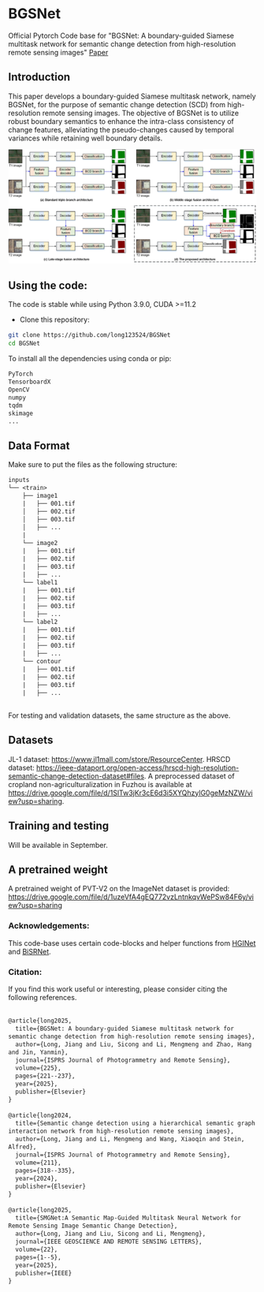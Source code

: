 # BGSNet

Official Pytorch Code base for "BGSNet: A boundary-guided Siamese multitask network for semantic change detection from high-resolution remote sensing images" [Paper](https://www.sciencedirect.com/science/article/pii/S0924271625001728?via%3Dihub)

## Introduction

This paper develops a boundary-guided Siamese multitask network, namely BGSNet, for the purpose of semantic change detection (SCD) from high-resolution remote sensing images. The objective of BGSNet is to utilize robust boundary semantics to enhance the intra-class consistency of change features, alleviating the pseudo-changes caused by temporal variances while retaining well boundary details. 

<p align="center">
  <img src="imgs/BGSNet.jpg" width="800"/>
</p>

## Using the code:

The code is stable while using Python 3.9.0, CUDA >=11.2

- Clone this repository:
```bash
git clone https://github.com/long123524/BGSNet
cd BGSNet
```

To install all the dependencies using conda or pip:

```
PyTorch
TensorboardX
OpenCV
numpy
tqdm
skimage
...
```

## Data Format

Make sure to put the files as the following structure:

```
inputs
└── <train>
    ├── image1
    |   ├── 001.tif
    │   ├── 002.tif
    │   ├── 003.tif
    │   ├── ...
    |
    └── image2
    |   ├── 001.tif
    |   ├── 002.tif
    |   ├── 003.tif
    |   ├── ...
    └── label1
    |   ├── 001.tif
    |   ├── 002.tif
    |   ├── 003.tif
    |   ├── ...
    └── label2
    |   ├── 001.tif
    |   ├── 002.tif
    |   ├── 003.tif
    |   ├── ...
    └── contour
    |   ├── 001.tif
    |   ├── 002.tif
    |   ├── 003.tif
    |   ├── ...
    
```

For testing and validation datasets, the same structure as the above.

## Datasets

JL-1 dataset: https://www.jl1mall.com/store/ResourceCenter.
HRSCD dataset: https://ieee-dataport.org/open-access/hrscd-high-resolution-semantic-change-detection-dataset#files.
A preprocessed dataset of cropland non-agriculturalization in Fuzhou is available at https://drive.google.com/file/d/1SlTw3jKr3cE6d3i5XYQhzylG0geMzNZW/view?usp=sharing.

## Training and testing

Will be available in September.

## A pretrained weight
A pretrained weight of PVT-V2 on the ImageNet dataset is provided: https://drive.google.com/file/d/1uzeVfA4gEQ772vzLntnkqvWePSw84F6y/view?usp=sharing

### Acknowledgements:

This code-base uses certain code-blocks and helper functions from [HGINet](https://github.com/long123524/HGINet-torch) and [BiSRNet](https://github.com/DingLei14/Bi-SRNet).

### Citation:
If you find this work useful or interesting, please consider citing the following references.
```

@article{long2025,
  title={BGSNet: A boundary-guided Siamese multitask network for semantic change detection from high-resolution remote sensing images},
  author={Long, Jiang and Liu, Sicong and Li, Mengmeng and Zhao, Hang and Jin, Yanmin},
  journal={ISPRS Journal of Photogrammetry and Remote Sensing},
  volume={225},
  pages={221--237},
  year={2025},
  publisher={Elsevier}
}

@article{long2024,
  title={Semantic change detection using a hierarchical semantic graph interaction network from high-resolution remote sensing images},
  author={Long, Jiang and Li, Mengmeng and Wang, Xiaoqin and Stein, Alfred},
  journal={ISPRS Journal of Photogrammetry and Remote Sensing},
  volume={211},
  pages={318--335},
  year={2024},
  publisher={Elsevier}
}

@article{long2025,
  title={SMGNet:A Semantic Map-Guided Multitask Neural Network for Remote Sensing Image Semantic Change Detection},
  author={Long, Jiang and Liu, Sicong and Li, Mengmeng},
  journal={IEEE GEOSCIENCE AND REMOTE SENSING LETTERS},
  volume={22},
  pages={1--5},
  year={2025},
  publisher={IEEE}
}
```
